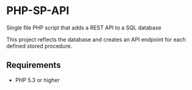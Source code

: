 # PHP-SP-API

Single file PHP script that adds a REST API to a SQL database

This project reflects the database and creates an API endpoint for each defined stored procedure.

## Requirements

  - PHP 5.3 or higher
